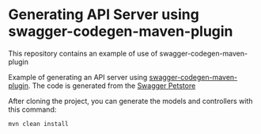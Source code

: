 # Generating API Server using swagger-codegen-maven-plugin


This repository contains an example of use of swagger-codegen-maven-plugin

Example of generating an API server using [swagger-codegen-maven-plugin](modules/swagger-codegen-maven-plugin).
The code is generated from the [Swagger Petstore](http://petstore.swagger.io/v2/swagger.json)

After cloning the project, you can generate the models and controllers with this command:
```sh
mvn clean install
```
